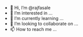 - 👋 Hi, I’m @rajfasale
- 👀 I’m interested in ...
- 🌱 I’m currently learning ...
- 💞️ I’m looking to collaborate on ...
- 📫 How to reach me ...

<!---
rajfasale/rajfasale is a ✨ special ✨ repository because its `README.md` (this file) appears on your GitHub profile.
You can click the Preview link to take a look at your changes.
--->
